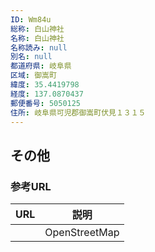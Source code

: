 ```yaml
---
ID: Wm84u
総称: 白山神社
名称: 白山神社
名称読み: null
別名: null
都道府県: 岐阜県
区域: 御嵩町
緯度: 35.4419798
経度: 137.0870437
郵便番号: 5050125
住所: 岐阜県可児郡御嵩町伏見１３１５
---
```


## その他

### 参考URL

| URL | 説明          |
| --- | ------------- |
|     | OpenStreetMap |
